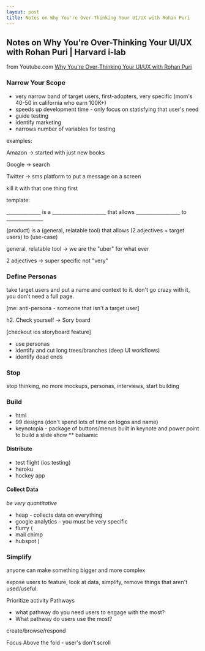 ```yaml
---
layout: post
title: Notes on Why You're Over-Thinking Your UI/UX with Rohan Puri
---
```


## Notes on Why You're Over-Thinking Your UI/UX with Rohan Puri | Harvard i-lab

from Youtube.com [Why You're Over-Thinking Your UI/UX with Rohan Puri](https://www.youtube.com/watch?v=Is2O666qDPs)

### Narrow Your Scope

* very narrow band of target users, first-adopters, very specific
(mom's 40-50 in california who earn 100K+)
* speeds up development time - only focus on statisfying that user's need
* guide testing
* identify marketing
* narrows number of variables for testing


examples:

Amazon -> started with just new books

Google -> search

Twitter -> sms platform to put a message on a screen

kill it with that one thing first

template:

______________ is a ______________________ that allows __________________ to _______________

(product) is a (general, relatable tool) that allows (2 adjectives + target users) to (use-case)

general, relatable tool -> we are the "uber" for what ever

2 adjectives -> super specific not "very"

### Define Personas

take target users and put a name and context to it. don't go crazy with it, you don't need a full page.

[me: anti-persona - someone that isn't a target user]

h2. Check yourself -> Sory board

[checkout ios storyboard feature]

* use personas
* identify and cut long trees/branches (deep UI workflows)
* identify dead ends

### Stop

stop thinking, no more mockups, personas, interviews, start building


### Build

* html
* 99 designs (don't spend lots of time on logos and name)
* keynotopia - package of buttons/menus built in keynote and power point to build a slide show
** balsamic 

#### Distribute

* test flight (ios testing)
* heroku
* hockey app

#### Collect Data 
_be very quantitative_

* heap - collects data on everything
* google analytics - you must be very specific
* flurry
(
* mail chimp
* hubspot
)


### Simplify

anyone can make something bigger and more complex

expose users to feature, look at data, simplify, remove things that aren't used/useful.

Prioritize activity Pathways

* what pathway do you need users to engage with the most?
* What pathway do users use the most?

create/browse/respond

Focus Above the fold - user's don't scroll

